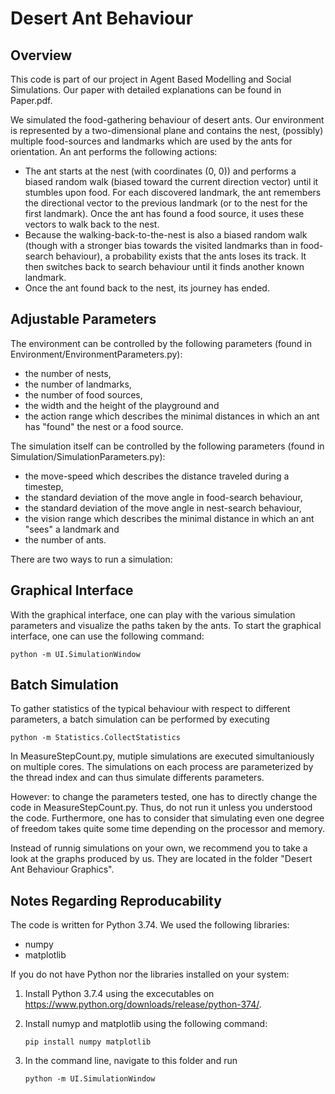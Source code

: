 # Desert Ant Behaviour

## Overview

This code is part of our project in Agent Based Modelling and Social Simulations. Our paper with detailed explanations can be found in Paper.pdf.

We simulated the food-gathering behaviour of desert ants. Our environment is represented by a two-dimensional plane and contains the nest, (possibly) multiple food-sources and landmarks which are used by the ants for orientation. An ant performs the following actions:

- The ant starts at the nest (with coordinates (0, 0)) and performs a biased random walk (biased toward the current direction vector) until it stumbles upon food. For each discovered landmark, the ant remembers the directional vector to the previous landmark (or to the nest for the first landmark). Once the ant has found a food source, it uses these vectors to walk back to the nest.
- Because the walking-back-to-the-nest is also a biased random walk (though with a stronger bias towards the visited landmarks than in food-search behaviour), a probability exists that the ants loses its track. It then switches back to search behaviour until it finds another known landmark.
- Once the ant found back to the nest, its journey has ended.

## Adjustable Parameters

The environment can be controlled by the following parameters (found in Environment/EnvironmentParameters.py):

- the number of nests,
- the number of landmarks,
- the number of food sources,
- the width and the height of the playground and
- the action range which describes the minimal distances in which an ant has "found" the nest or a food source.

The simulation itself can be controlled by the following parameters (found in Simulation/SimulationParameters.py):

- the move-speed which describes the distance traveled during a timestep,
- the standard deviation of the move angle in food-search behaviour,
- the standard deviation of the move angle in nest-search behaviour,
- the vision range which describes the minimal distance in which an ant "sees" a landmark and
- the number of ants.

There are two ways to run a simulation:

## Graphical Interface

With the graphical interface, one can play with the various simulation parameters and visualize the paths taken by the ants. To start the graphical interface, one can use the following command:

    python -m UI.SimulationWindow

## Batch Simulation

To gather statistics of the typical behaviour with respect to different parameters, a batch simulation can be performed by executing 

    python -m Statistics.CollectStatistics

In MeasureStepCount.py, mutiple simulations are executed simultaniously on multiple cores. The simulations on each process are parameterized by the thread index and can thus simulate differents parameters.

However: to change the parameters tested, one has to directly change the code in MeasureStepCount.py. Thus, do not run it unless you understood the code. Furthermore, one has to consider that simulating even one degree of freedom takes quite some time depending on the processor and memory.

Instead of runnig simulations on your own, we recommend you to take a look at the graphs produced by us. They are located in the folder "Desert Ant Behaviour Graphics".

## Notes Regarding Reproducability

The code is written for Python 3.74. We used the following libraries:

- numpy
- matplotlib

If you do not have Python nor the libraries installed on your system:

1.  Install Python 3.7.4 using the excecutables on https://www.python.org/downloads/release/python-374/.
2.  Install numyp and matplotlib using the following command:

        pip install numpy matplotlib

3.  In the command line, navigate to this folder and run

        python -m UI.SimulationWindow